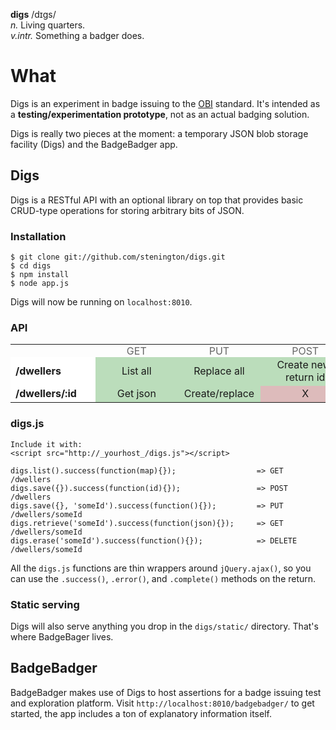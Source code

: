 **digs** /dɪgs/<br/>
*n.* Living quarters.<br/>
*v.intr.* Something a badger does.

# What

Digs is an experiment in badge issuing to the [OBI](https://github.com/mozilla/openbadges/wiki) 
standard. It's intended as a **testing/experimentation prototype**, not as an actual badging solution. 

Digs is really two pieces at the moment: a temporary JSON blob storage facility (Digs) and the BadgeBadger app.

## Digs

Digs is a RESTful API with an optional library on top that provides basic CRUD-type operations
for storing arbitrary bits of JSON. 

### Installation

    $ git clone git://github.com/stenington/digs.git
    $ cd digs
    $ npm install
    $ node app.js

Digs will now be running on `localhost:8010`.

### API

<table style="text-align: center;">
<tr style="color: #666;">
  <td></td>
  <td style="padding: 0 50px;">GET</td>
  <td style="padding: 0 50px;">PUT</td>
  <td style="padding: 0 50px;">POST</td>
  <td style="padding: 0 50px;">DELETE</td>
</tr>
<tr style="background-color: #bdb;">
  <td style="text-align: left; font-weight: bold; padding-right: 30px; background-color: #fff;">/dwellers</td>
  <td>List all</td>
  <td>Replace all</td>
  <td>Create new, return id</td>
  <td>Delete all</td>
</tr>
<tr style="background-color: #bdb;">
  <td style="text-align: left; font-weight: bold; padding-right: 30px; background-color: #fff;">/dwellers/:id</td>
  <td>Get json</td>
  <td>Create/replace</td>
  <td style="background-color: #dbb;">X</td>
  <td>Delete</td>
</tr>
</table>

### digs.js

    Include it with:
    <script src="http://_yourhost_/digs.js"></script>

    digs.list().success(function(map){});                  => GET    /dwellers
    digs.save({}).success(function(id){});                 => POST   /dwellers
    digs.save({}, 'someId').success(function(){});         => PUT    /dwellers/someId
    digs.retrieve('someId').success(function(json){});     => GET    /dwellers/someId
    digs.erase('someId').success(function(){});            => DELETE /dwellers/someId

All the `digs.js` functions are thin wrappers around `jQuery.ajax()`, so you can use 
the `.success()`, `.error()`, and `.complete()` methods on the return. 

### Static serving

Digs will also serve anything you drop in the `digs/static/` directory. That's
where BadgeBager lives.

## BadgeBadger

BadgeBadger makes use of Digs to host assertions for a badge issuing test and exploration
platform. Visit `http://localhost:8010/badgebadger/` to get started, the app includes a ton
of explanatory information itself.
